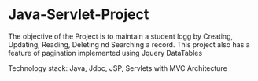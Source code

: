 # Java-Servlet-Project

The objective of the Project is to maintain a student logg by Creating, Updating, Reading, Deleting nd Searching a record. This project also has a feature of pagination implemented using Jquery DataTables

Technology stack: Java, Jdbc, JSP, Servlets with MVC Architecture
